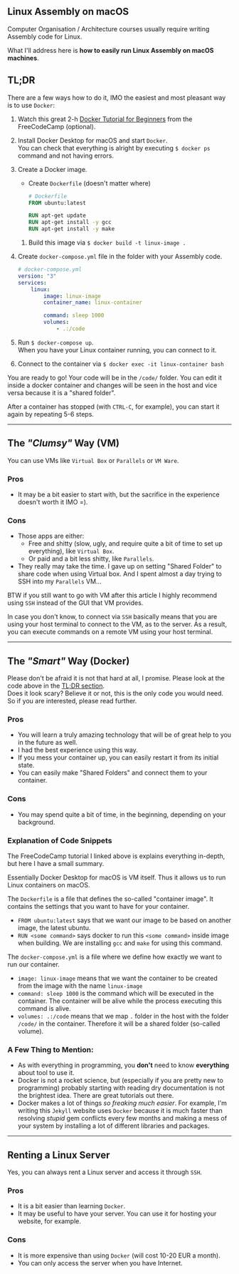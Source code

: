 ## Linux Assembly on macOS

Computer Organisation / Architecture courses usually require writing Assembly code for Linux.

What I'll address here is **how to easily run Linux Assembly on macOS machines**.

## TL;DR

There are a few ways how to do it, IMO the easiest and most pleasant way is to use `Docker`:

1. Watch this great 2-h [Docker Tutorial for Beginners](https://youtu.be/fqMOX6JJhGo) from the FreeCodeCamp (optional).
2. Install Docker Desktop for macOS and start `Docker`.  
   You can check that everything is alright by executing `$ docker ps` command and not having errors.
3. Create a Docker image.
    - Create `Dockerfile` (doesn't matter where)
      ```Dockerfile
      # Dockerfile
      FROM ubuntu:latest

      RUN apt-get update
      RUN apt-get install -y gcc
      RUN apt-get install -y make
      ```
    1. Build this image via `$ docker build -t linux-image .`

4. Create `docker-compose.yml` file in the folder with your Assembly code.
   ```yml
   # docker-compose.yml
   version: "3"
   services:
       linux:
           image: linux-image
           container_name: linux-container

           command: sleep 1000
           volumes:
               - .:/code
      ```
5. Run `$ docker-compose up`.  
   When you have your Linux container running, you can connect to it.
6. Connect to the container via 
    `$ docker exec -it linux-container bash`

You are ready to go! Your code will be in the `/code/` folder. You can edit it inside a docker container and
changes will be seen in the host and vice versa because it is a "shared folder".

After a container has stopped (with `CTRL-C`, for example), you can start it again by repeating 5-6 steps.

---

## The _"Clumsy"_ Way (VM)

You can use VMs like `Virtual Box` or `Parallels` or `VM Ware`.

### Pros

-   It may be a bit easier to start with, but the sacrifice in the experience doesn't worth it IMO =).

### Cons

-   Those apps are either:
    -   Free and shitty (slow, ugly, and require quite a bit of time to set up everything),
        like `Virtual Box`.
    -   Or paid and a bit less shitty, like `Parallels`.
-   They really may take the time. I gave up on setting "Shared Folder" to share code when using Virtual box.
    And I spent almost a day trying to SSH into my `Parallels` VM...

BTW if you still want to go with VM after this article I highly recommend using `SSH` instead of the
GUI that VM provides.

In case you don't know, to connect via `SSH` basically means that you are using your host terminal to connect to the VM, as to the server. As a result, you can execute
commands on a remote VM using your host terminal.

---

## The _"Smart"_ Way (Docker)

Please don't be afraid it is not that hard at all, I promise. Please look at the code above in the [TL;DR
section](#tldr).  
Does it look scary? Believe it or not, this is the only code you would need.
So if you are interested, please read further.

### Pros

-   You will learn a truly amazing technology that will be of great help to you in the future as well.
-   I had the best experience using this way.
-   If you mess your container up, you can easily restart it from its initial state.
-   You can easily make "Shared Folders" and connect them to your container.

### Cons

-   You may spend quite a bit of time, in the beginning, depending on your background.

### Explanation of Code Snippets

The FreeCodeCamp tutorial I linked above is explains everything in-depth, but here I have a small summary.

Essentially Docker Desktop for macOS is VM itself. Thus it allows us to run Linux containers on macOS.

The `Dockerfile` is a file that defines the so-called "container image". It contains the settings that you want to have
for your container.

-   `FROM ubuntu:latest` says that we want our image to be based on another image, the latest ubuntu.
-   `RUN <some command>` says docker to run this `<some command>` inside image when building. We are installing `gcc` and `make` for using this command.

The `docker-compose.yml` is a file where we define how exactly we want to run our container.

-   `image: linux-image` means that we want the container to be created from the image with the name `linux-image`
-   `command: sleep 1000` is the command which will be executed in the container. The container will be
    alive while the process executing this command is alive.
-   `volumes: .:/code` means that we map `.` folder in the host with the folder `/code/` in the container. Therefore it will be a shared folder (so-called volume).

### A Few Thing to Mention:

-   As with everything in programming, you **don't** need to know **everything** about tool to use it.
-   Docker is not a rocket science, but (especially if you are pretty new to programming) probably starting with
    reading dry documentation is not the brightest idea. There are great tutorials out there.
-   Docker makes a lot of things _so freaking much easier_. For example, I'm writing this
    `Jekyll` website uses `Docker` because it is much faster than resolving _stupid_ gem conflicts every
    few months and making a mess of your system by installing a lot of different libraries and packages.

---

## Renting a Linux Server

Yes, you can always rent a Linux server and access it through `SSH`.

### Pros

-   It is a bit easier than learning `Docker`.
-   It may be useful to have your server. You can use it for hosting your website, for example.

### Cons

-   It is more expensive than using `Docker` (will cost 10-20 EUR a month).
-   You can only access the server when you have Internet.
